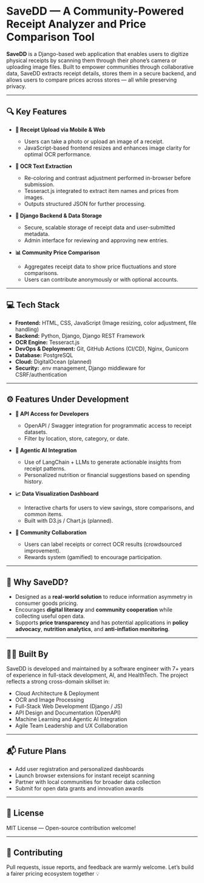 # SaveDD — A Community-Powered Receipt Analyzer and Price Comparison Tool

**SaveDD** is a Django-based web application that enables users to digitize physical receipts by scanning them through their phone’s camera or uploading image files. Built to empower communities through collaborative data, SaveDD extracts receipt details, stores them in a secure backend, and allows users to compare prices across stores — all while preserving privacy.

---

## 🔍 Key Features

- **📸 Receipt Upload via Mobile & Web**
  - Users can take a photo or upload an image of a receipt.
  - JavaScript-based frontend resizes and enhances image clarity for optimal OCR performance.

- **🧠 OCR Text Extraction**
  - Re-coloring and contrast adjustment performed in-browser before submission.
  - Tesseract.js integrated to extract item names and prices from images.
  - Outputs structured JSON for further processing.

- **💾 Django Backend & Data Storage**
  - Secure, scalable storage of receipt data and user-submitted metadata.
  - Admin interface for reviewing and approving new entries.

- **📊 Community Price Comparison**
  - Aggregates receipt data to show price fluctuations and store comparisons.
  - Users can contribute anonymously or with optional accounts.

---

## 💻 Tech Stack

- **Frontend:** HTML, CSS, JavaScript (Image resizing, color adjustment, file handling)
- **Backend:** Python, Django, Django REST Framework
- **OCR Engine:** Tesseract.js
- **DevOps & Deployment:** Git, GitHub Actions (CI/CD), Nginx, Gunicorn
- **Database:** PostgreSQL
- **Cloud:** DigitalOcean (planned)
- **Security:** .env management, Django middleware for CSRF/authentication

---

## ⚙️ Features Under Development

- **🔗 API Access for Developers**
  - OpenAPI / Swagger integration for programmatic access to receipt datasets.
  - Filter by location, store, category, or date.

- **🧠 Agentic AI Integration**
  - Use of LangChain + LLMs to generate actionable insights from receipt patterns.
  - Personalized nutrition or financial suggestions based on spending history.

- **📈 Data Visualization Dashboard**
  - Interactive charts for users to view savings, store comparisons, and common items.
  - Built with D3.js / Chart.js (planned).

- **🤝 Community Collaboration**
  - Users can label receipts or correct OCR results (crowdsourced improvement).
  - Rewards system (gamified) to encourage participation.

---

## 🚀 Why SaveDD?

- Designed as a **real-world solution** to reduce information asymmetry in consumer goods pricing.
- Encourages **digital literacy** and **community cooperation** while collecting useful open data.
- Supports **price transparency** and has potential applications in **policy advocacy**, **nutrition analytics**, and **anti-inflation monitoring**.

---

## 🧑‍💻 Built By

SaveDD is developed and maintained by a software engineer with 7+ years of experience in full-stack development, AI, and HealthTech. The project reflects a strong cross-domain skillset in:

- Cloud Architecture & Deployment
- OCR and Image Processing
- Full-Stack Web Development (Django / JS)
- API Design and Documentation (OpenAPI)
- Machine Learning and Agentic AI Integration
- Agile Team Leadership and UX Collaboration

---

## 📬 Future Plans

- Add user registration and personalized dashboards
- Launch browser extensions for instant receipt scanning
- Partner with local communities for broader data collection
- Submit for open data grants and innovation awards

---

## 📄 License

MIT License — Open-source contribution welcome!

---

## 🤝 Contributing

Pull requests, issue reports, and feedback are warmly welcome. Let’s build a fairer pricing ecosystem together 💡

